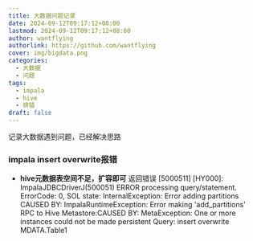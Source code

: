 ```yaml
---
title: 大数据问题记录
date: 2024-09-12T09:17:12+08:00
lastmod: 2024-09-12T09:17:12+08:00
author: wantflying
authorlink: https://github.com/wantflying
cover: img/bigdata.png
categories:
  - 大数据
  - 问题
tags:
  - impala
  - hive
  - 排错
draft: false
---
```


记录大数据遇到问题，已经解决思路

<!--more-->
### impala insert overwrite报错
- **hive元数据表空间不足，扩容即可**
	返回错误 [5000511] [HY000]: ImpalaJDBCDriverJ(500051) ERROR processing query/statement. ErrorCode: 0, SOL state: InternalException: Error adding partitions
CAUSED BY: ImpalaRuntimeException: Error making 'add_partitions' RPC to Hive Metastore:CAUSED BY: MetaException: One or more instances could not be made persistent
Query: insert overwrite MDATA.Table1
